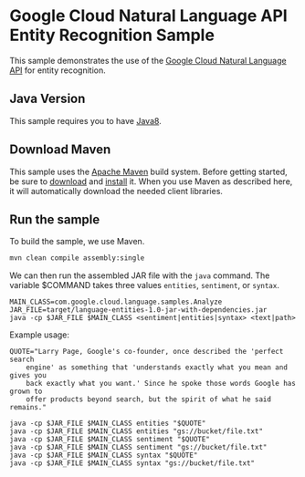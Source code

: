 # Google Cloud Natural Language API Entity Recognition Sample

This sample demonstrates the use of the [Google Cloud Natural Language API][NL-Docs]
for entity recognition.

[NL-Docs]: https://cloud.google.com/natural-language/docs/

## Java Version

This sample requires you to have
[Java8](https://docs.oracle.com/javase/8/docs/technotes/guides/install/install_overview.html).

## Download Maven

This sample uses the [Apache Maven][maven] build system. Before getting started, be
sure to [download][maven-download] and [install][maven-install] it. When you use
Maven as described here, it will automatically download the needed client
libraries.

[maven]: https://maven.apache.org
[maven-download]: https://maven.apache.org/download.cgi
[maven-install]: https://maven.apache.org/install.html

## Run the sample

To build the sample, we use Maven.

```bash
mvn clean compile assembly:single
```

We can then run the assembled JAR file with the `java` command. The variable $COMMAND takes
three values `entities`, `sentiment`, or `syntax`.

```
MAIN_CLASS=com.google.cloud.language.samples.Analyze
JAR_FILE=target/language-entities-1.0-jar-with-dependencies.jar
java -cp $JAR_FILE $MAIN_CLASS <sentiment|entities|syntax> <text|path>
```

Example usage:

```
QUOTE="Larry Page, Google's co-founder, once described the 'perfect search
    engine' as something that 'understands exactly what you mean and gives you
    back exactly what you want.' Since he spoke those words Google has grown to
    offer products beyond search, but the spirit of what he said remains."

java -cp $JAR_FILE $MAIN_CLASS entities "$QUOTE"
java -cp $JAR_FILE $MAIN_CLASS entities "gs://bucket/file.txt"
java -cp $JAR_FILE $MAIN_CLASS sentiment "$QUOTE"
java -cp $JAR_FILE $MAIN_CLASS sentiment "gs://bucket/file.txt"
java -cp $JAR_FILE $MAIN_CLASS syntax "$QUOTE"
java -cp $JAR_FILE $MAIN_CLASS syntax "gs://bucket/file.txt"
```

